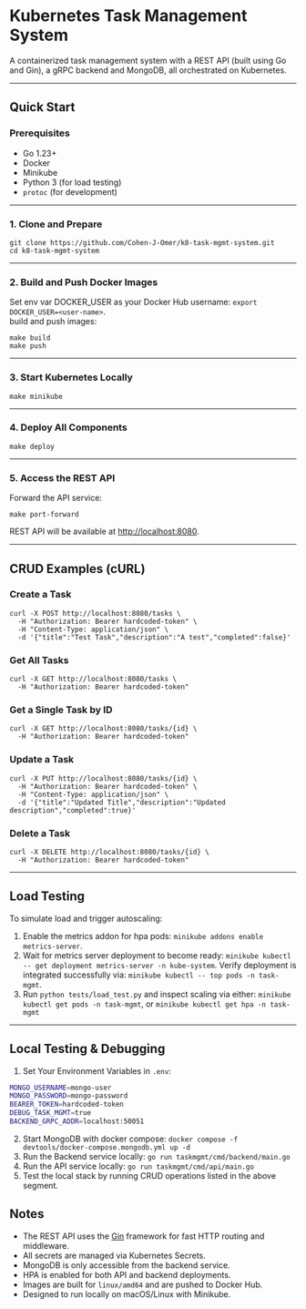 # Kubernetes Task Management System

A containerized task management system with a REST API (built using Go and Gin), a gRPC backend and MongoDB, all orchestrated on Kubernetes.

---

## Quick Start

### Prerequisites

- Go 1.23+
- Docker
- Minikube
- Python 3 (for load testing)
- `protoc` (for development)

---

### 1. Clone and Prepare

```
git clone https://github.com/Cohen-J-Omer/k8-task-mgmt-system.git
cd k8-task-mgmt-system
```

---

### 2. Build and Push Docker Images

Set env var DOCKER_USER as your Docker Hub username: `export DOCKER_USER=<user-name>`.  
build and push images:

```
make build
make push
```

---

### 3. Start Kubernetes Locally

```
make minikube
```

---

### 4. Deploy All Components

```
make deploy
```

---

### 5. Access the REST API

Forward the API service:

```
make port-forward
```

REST API will be available at [http://localhost:8080](http://localhost:8080).

---

## CRUD Examples (cURL)

### Create a Task

```
curl -X POST http://localhost:8080/tasks \
  -H "Authorization: Bearer hardcoded-token" \
  -H "Content-Type: application/json" \
  -d '{"title":"Test Task","description":"A test","completed":false}'
```

### Get All Tasks

```
curl -X GET http://localhost:8080/tasks \
  -H "Authorization: Bearer hardcoded-token"
```

### Get a Single Task by ID

```
curl -X GET http://localhost:8080/tasks/{id} \
  -H "Authorization: Bearer hardcoded-token"
```

### Update a Task

```
curl -X PUT http://localhost:8080/tasks/{id} \
  -H "Authorization: Bearer hardcoded-token" \
  -H "Content-Type: application/json" \
  -d '{"title":"Updated Title","description":"Updated description","completed":true}'
```

### Delete a Task

```
curl -X DELETE http://localhost:8080/tasks/{id} \
  -H "Authorization: Bearer hardcoded-token"
```

---

## Load Testing

To simulate load and trigger autoscaling:
1. Enable the metrics addon for hpa pods: `minikube addons enable metrics-server`.
2. Wait for metrics server deployment to become ready: `minikube kubectl -- get deployment metrics-server -n kube-system`.
Verify deployment is integrated successfully via: `minikube kubectl -- top pods -n task-mgmt`. 
3. Run `python tests/load_test.py` and inspect scaling via either: `minikube kubectl get pods -n task-mgmt`, or `minikube kubectl get hpa -n task-mgmt`

---

## Local Testing & Debugging

1. Set Your Environment Variables in `.env`:
```bash
MONGO_USERNAME=mongo-user
MONGO_PASSWORD=mongo-password
BEARER_TOKEN=hardcoded-token
DEBUG_TASK_MGMT=true
BACKEND_GRPC_ADDR=localhost:50051
```
2. Start MongoDB with docker compose: `docker compose -f devtools/docker-compose.mongodb.yml up -d`
3. Run the Backend service locally: `go run taskmgmt/cmd/backend/main.go`
4. Run the API service locally: `go run taskmgmt/cmd/api/main.go`
5. Test the local stack by running CRUD operations listed in the above segment.

## Notes

- The REST API uses the [Gin](https://gin-gonic.com/) framework for fast HTTP routing and middleware.
- All secrets are managed via Kubernetes Secrets.
- MongoDB is only accessible from the backend service.
- HPA is enabled for both API and backend deployments.
- Images are built for `linux/amd64` and are pushed to Docker Hub.
- Designed to run locally on macOS/Linux with Minikube.
